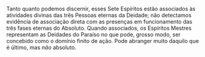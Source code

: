 Tanto quanto podemos discernir, esses Sete Espíritos estão associados às atividades divinas das três Pessoas eternas da Deidade; não detectamos evidência de associação direta com as presenças em funcionamento das três fases eternas do Absoluto. Quando associados, os Espíritos Mestres representam as Deidades do Paraíso no que pode, grosso modo, ser concebido como o domínio finito de ação. Pode abranger muito daquilo que é último, mas *não* absoluto.